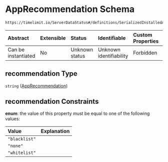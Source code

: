 # AppRecommendation Schema

```txt
https://timelimit.io/ServerDataStatus#/definitions/SerializedInstalledApp/properties/recommendation
```



| Abstract            | Extensible | Status         | Identifiable            | Custom Properties | Additional Properties | Access Restrictions | Defined In                                                                           |
| :------------------ | :--------- | :------------- | :---------------------- | :---------------- | :-------------------- | :------------------ | :----------------------------------------------------------------------------------- |
| Can be instantiated | No         | Unknown status | Unknown identifiability | Forbidden         | Allowed               | none                | [ServerDataStatus.schema.json*](ServerDataStatus.schema.json "open original schema") |

## recommendation Type

`string` ([AppRecommendation](serverdatastatus-definitions-serializedinstalledapp-properties-apprecommendation.md))

## recommendation Constraints

**enum**: the value of this property must be equal to one of the following values:

| Value         | Explanation |
| :------------ | :---------- |
| `"blacklist"` |             |
| `"none"`      |             |
| `"whitelist"` |             |
